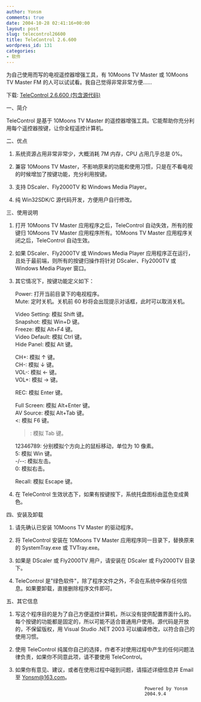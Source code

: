 ```yaml
---
author: Yonsm
comments: true
date: 2004-10-28 02:41:16+00:00
layout: post
slug: telecontrol26600
title: TeleControl 2.6.600
wordpress_id: 131
categories:
- 软件
---
```


  
为自己使用而写的电视遥控器增强工具，有 10Moons TV Master 或 10Moons TV Master FM 的人可以试试看。我自己觉得非常非常方便……

  


下载: [TeleControl 2.6.600 (包含源代码)](up/1098873491.rar)

  


一、简介

  


   TeleControl 是基于 10Moons TV Master 的遥控器增强工具。它能帮助你充分利用每个遥控器按键，让你全程遥控计算机。

  


  
二、优点

  


   1. 系统资源占用非常非常少，大概消耗 7M 内存，CPU 占用几乎总是 0%。

  


   2. 兼容 10Moons TV Master，不影响原来的功能和使用习惯，只是在不看电视的时候增加了按键功能，充分利用按键。

  


   3. 支持 DScaler、Fly2000TV 和 Windows Media Player。

  


   4. 纯 Win32SDK/C 源代码开发，方便用户自行修改。

<!-- more -->  


  
三、使用说明

  


   1. 打开 10Moons TV Master 应用程序之后，TeleControl 自动失效，所有的按键归 10Moons TV Master 应用程序所有。10Moons TV Master 应用程序关闭之后，TeleControl 自动生效。

  


   2. 如果 DScaler、Fly2000TV 或 Windows Media Player 应用程序正在运行，且处于最前端，则所有的按键归操作将针对 DScaler、Fly2000TV 或 Windows Media Player 窗口。

  


   3. 其它情况下，按键功能定义如下：

  


       Power:          打开当前目录下的电视程序。  
       Mute:           定时关机。关机前 60 秒将会出现提示对话框，此时可以取消关机。

  


       Video Setting:  模拟 Shift 键。  
       Snapshot:       模拟 Win+D 键。  
       Freeze:         模拟 Alt+F4 键。  
       Video Default:  模拟 Ctrl 键。  
       Hide Panel:     模拟 Alt 键。

  


       CH+:            模拟 ↑ 键。  
       CH-:            模拟 ↓ 键。  
       VOL-:           模拟 <- 键。  
       VOL+:           模拟 -> 键。

  


       REC:            模拟 Enter 键。

  


       Full Screen:    模拟 Alt+Enter 键。  
       AV Source:      模拟 Alt+Tab 键。  
       <:              模拟 F6 键。  
       >:              模拟 Tab 键。

  


       12346789:       分别模拟个方向上的鼠标移动，单位为 10 像素。  
       5:              模拟 Win 键。  
       -/--:           模拟左击。  
       0:              模拟右击。

  


       Recall:         模拟 Escape 键。

  


   4. 在 TeleControl 生效状态下，如果有按键按下，系统托盘图标由蓝色变成黄色。

  


  
四、安装及卸载

  


   1. 请先确认已安装 10Moons TV Master 的驱动程序。

  


   2. 将 TeleControl 安装在 10Moons TV Master 应用程序同一目录下，替换原来的 SystemTray.exe 或 TVTray.exe。

  


   3. 如果是 DScaler 或 Fly2000TV 用户，请安装在 DScaler 或 Fly2000TV 目录下。

  


   4. TeleControl 是"绿色软件"，除了程序文件之外，不会在系统中保存任何信息。如果要卸载，直接删除程序文件即可。

  


  
五、其它信息

  


   1. 写这个程序目的是为了自己方便遥控计算机，所以没有提供配置界面什么的。每个按键的功能都是固定的，所以可能不适合普通用户使用。源代码是开放的，不保留版权，用 Visual Studio .NET 2003 可以编译修改，以符合自己的使用习惯。

  


   2. 使用 TeleControl 纯属你自己的选择，作者不对使用过程中产生的任何问题法律负责，如果你不同意此项，请不要使用 TeleControl。

  


   3. 如果你有意见、建议，或者在使用过程中碰到问题，请描述详细信息并 Email 至 [Yonsm@163.com](mailto:Yonsm@163.com)。

  


  
                                                          Powered by Yonsm  
                                                          2004.9.4  


  

